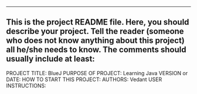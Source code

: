 ------------------------------------------------------------------------
This is the project README file. Here, you should describe your project.
Tell the reader (someone who does not know anything about this project)
all he/she needs to know. The comments should usually include at least:
------------------------------------------------------------------------

PROJECT TITLE: BlueJ
PURPOSE OF PROJECT: Learning Java
VERSION or DATE: 
HOW TO START THIS PROJECT:
AUTHORS: Vedant
USER INSTRUCTIONS:
